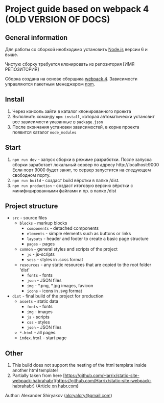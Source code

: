 # Project guide based on webpack 4 (OLD VERSION OF DOCS)
## General information
Для работы со сборкой необходимо установить [Node.js](https://nodejs.org/en/download/) версии 6 и выше.

Чистую сборку требуется клонировать из репозитория [ИМЯ РЕПОЗИТОРИЯ]

Сборка создана на основе сборщика [webpack 4](https://webpack.js.org/). Зависимости управляются пакетным менеджером [npm](https://www.npmjs.com/).


## Install
1. Через консоль зайти в каталог клонированного проекта
1. Выполнить команду `npm install`, которая автоматически установит все зависимости указанные в `package.json`
1. После окончания установки зависимостей, в корне проекта появится каталог `node_modules`



## Start
1. `npm run dev` - запуск сборки в режиме разработки. После запуска сборки заработает локальный сервер по адресу http://localhost:9000
Если порт 9000 будет занят, то сервер запустится на следующем свободном порту.
1. `npm run build` - создаст build вёрстки в папке /dist.
1. `npm run production` - создаст итоговую версию вёрстки с минифицированными файлами и пр. в папке /dist


## Project structure
* `src` - source files
    * `blocks` - markup blocks
        * `components` - detached components
        * `elements` - simple elements such as buttons or links
        * `layouts` - header and footer to create a basic page structure
        * `pages` - pages
    * `common` - general styles and scripts of the project
        * `js` - js-scripts
        * `scss` - styles in .scss format
    * `resources` - any static resources that are copied to the root folder 'dist'
        * `fonts` - fonts
        * `json` - JSON files
        * `img` - *.png, *.jpg images, favicon
        * `icons` - icons in .svg format
* `dist` - final build of the project for production
    * `assets` - static data
        * `fonts` - fonts
        * `img` - images
        * `js` - scripts
        * `css` - styles
        * `json` - JSON files
    * `*.html` - all pages
    * `index.html` - start page


## Other
1. This build does not support the nesting of the html template inside another html template!
1. Partially taken from here [https://github.com/Harrix/static-site-webpack-habrahabr](https://github.com/Harrix/static-site-webpack-habrahabr)  ([Article on habr.com](https://habr.com/post/350886/))



Author: Alexander Shiryakov (alcryalcry@gmail.com)
